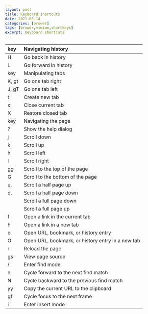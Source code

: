 ```yaml
---
layout: post
title: Keyboard shortcuts
date: 2021-05-14
categories: [brower]
tags: [brower,vimium,shortkeys]
excerpt: Keyboard shortcuts
---
```

| key | Navigating history                        |
| :--- | :--------------------------------------------- |
|H	|	Go back in history|
|L	|	Go forward in history|
|key|Manipulating tabs    |         
|K, gt	|	Go one tab right|
|J, gT	|	Go one tab left|
|t	|	Create new tab|
|x	|	Close current tab|
|X	|	Restore closed tab|
|key	|Navigating the page|
|?	|	Show the help dialog|
|j	|	Scroll down|
|k	|	Scroll up|
|h	|	Scroll left|
|l	|	Scroll right|
|gg	|	Scroll to the top of the page|
|G	|	Scroll to the bottom of the page|
|u, <c-u>	|	Scroll a half page up|
|d, <c-d>	|	Scroll a half page down|
|<c-f>	|	Scroll a full page down|
|<c-b>	|	Scroll a full page up|
|f	|	Open a link in the current tab|
|F	|	Open a link in a new tab|
|o	|	Open URL, bookmark, or history entry|
|O	|	Open URL, bookmark, or history entry in a new tab|
|  r	|	Reload the page|
|gs	|	View page source|
|/	|	Enter find mode|
|n	|	Cycle forward to the next find match|
|N	|	Cycle backward to the previous find match||
|yy	|	Copy the current URL to the clipboard|
|gf	|	Cycle focus to the next frame|
|i	|	Enter insert mode|
